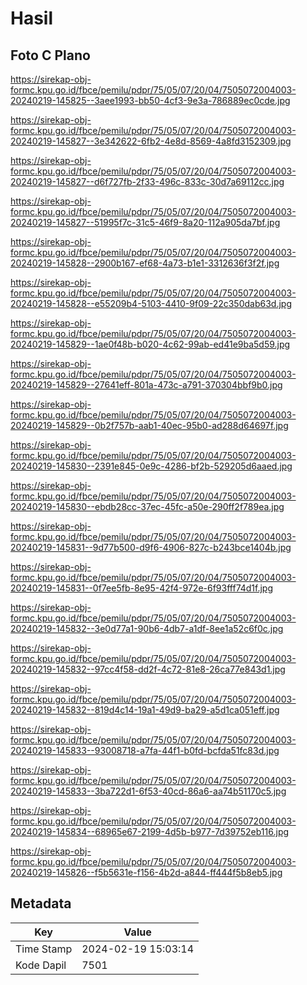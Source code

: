 # Hasil

## Foto C Plano

https://sirekap-obj-formc.kpu.go.id/fbce/pemilu/pdpr/75/05/07/20/04/7505072004003-20240219-145825--3aee1993-bb50-4cf3-9e3a-786889ec0cde.jpg

https://sirekap-obj-formc.kpu.go.id/fbce/pemilu/pdpr/75/05/07/20/04/7505072004003-20240219-145827--3e342622-6fb2-4e8d-8569-4a8fd3152309.jpg

https://sirekap-obj-formc.kpu.go.id/fbce/pemilu/pdpr/75/05/07/20/04/7505072004003-20240219-145827--d6f727fb-2f33-496c-833c-30d7a69112cc.jpg

https://sirekap-obj-formc.kpu.go.id/fbce/pemilu/pdpr/75/05/07/20/04/7505072004003-20240219-145827--51995f7c-31c5-46f9-8a20-112a905da7bf.jpg

https://sirekap-obj-formc.kpu.go.id/fbce/pemilu/pdpr/75/05/07/20/04/7505072004003-20240219-145828--2900b167-ef68-4a73-b1e1-3312636f3f2f.jpg

https://sirekap-obj-formc.kpu.go.id/fbce/pemilu/pdpr/75/05/07/20/04/7505072004003-20240219-145828--e55209b4-5103-4410-9f09-22c350dab63d.jpg

https://sirekap-obj-formc.kpu.go.id/fbce/pemilu/pdpr/75/05/07/20/04/7505072004003-20240219-145829--1ae0f48b-b020-4c62-99ab-ed41e9ba5d59.jpg

https://sirekap-obj-formc.kpu.go.id/fbce/pemilu/pdpr/75/05/07/20/04/7505072004003-20240219-145829--27641eff-801a-473c-a791-370304bbf9b0.jpg

https://sirekap-obj-formc.kpu.go.id/fbce/pemilu/pdpr/75/05/07/20/04/7505072004003-20240219-145829--0b2f757b-aab1-40ec-95b0-ad288d64697f.jpg

https://sirekap-obj-formc.kpu.go.id/fbce/pemilu/pdpr/75/05/07/20/04/7505072004003-20240219-145830--2391e845-0e9c-4286-bf2b-529205d6aaed.jpg

https://sirekap-obj-formc.kpu.go.id/fbce/pemilu/pdpr/75/05/07/20/04/7505072004003-20240219-145830--ebdb28cc-37ec-45fc-a50e-290ff2f789ea.jpg

https://sirekap-obj-formc.kpu.go.id/fbce/pemilu/pdpr/75/05/07/20/04/7505072004003-20240219-145831--9d77b500-d9f6-4906-827c-b243bce1404b.jpg

https://sirekap-obj-formc.kpu.go.id/fbce/pemilu/pdpr/75/05/07/20/04/7505072004003-20240219-145831--0f7ee5fb-8e95-42f4-972e-6f93fff74d1f.jpg

https://sirekap-obj-formc.kpu.go.id/fbce/pemilu/pdpr/75/05/07/20/04/7505072004003-20240219-145832--3e0d77a1-90b6-4db7-a1df-8ee1a52c6f0c.jpg

https://sirekap-obj-formc.kpu.go.id/fbce/pemilu/pdpr/75/05/07/20/04/7505072004003-20240219-145832--97cc4f58-dd2f-4c72-81e8-26ca77e843d1.jpg

https://sirekap-obj-formc.kpu.go.id/fbce/pemilu/pdpr/75/05/07/20/04/7505072004003-20240219-145832--819d4c14-19a1-49d9-ba29-a5d1ca051eff.jpg

https://sirekap-obj-formc.kpu.go.id/fbce/pemilu/pdpr/75/05/07/20/04/7505072004003-20240219-145833--93008718-a7fa-44f1-b0fd-bcfda51fc83d.jpg

https://sirekap-obj-formc.kpu.go.id/fbce/pemilu/pdpr/75/05/07/20/04/7505072004003-20240219-145833--3ba722d1-6f53-40cd-86a6-aa74b51170c5.jpg

https://sirekap-obj-formc.kpu.go.id/fbce/pemilu/pdpr/75/05/07/20/04/7505072004003-20240219-145834--68965e67-2199-4d5b-b977-7d39752eb116.jpg

https://sirekap-obj-formc.kpu.go.id/fbce/pemilu/pdpr/75/05/07/20/04/7505072004003-20240219-145826--f5b5631e-f156-4b2d-a844-ff444f5b8eb5.jpg


## Metadata

| Key        | Value               |
| ---------- | ------------------- |
| Time Stamp | 2024-02-19 15:03:14 |
| Kode Dapil | 7501                |



